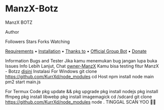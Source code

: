 # ManzX-Botz

ManzX BOTZ

Author

Followers Stars Forks Watching

[Requirements](https://github.com/ManzX-Host) • [Installation](https://github.com/ManzX-Host) • [Thanks to](https://github.com/ManzX-Host) • [Official Group Bot](https://chat.whatsapp.com/GST1FDgTAFqJEXZC5BEja1) • [Donate](https://saweria.co/yosoka)

         

Information
Bugs and Tester
Jika kamu menemukan bug jangan lupa buka Issues
Info Lebih Lanjut, Chat [owner-ManzX](https://wa.me/6281215845044)
Kamu bisa testing fitur ManzX - Botzz [disini](https://wa.me/6281215845044?text=.menu)
Instalasi
For Windows
git clone https://github.com/KurrXd/node_modules
cd Host
npm install
node main pm2 start main.js

For Termux Code
pkg update && pkg upgrade
pkg install nodejs
pkg install ffmpeg
pkg install libwebp
pkg install imagemagick
cd /sdcard
git clone https://github.com/KurrXd/node_modules
node .
TINGGAL SCAN YOO 🧑‍💻

> 
